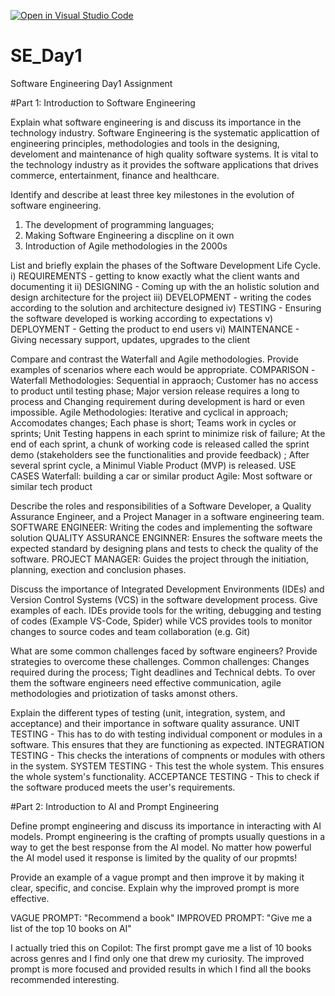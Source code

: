 [![Open in Visual Studio Code](https://classroom.github.com/assets/open-in-vscode-2e0aaae1b6195c2367325f4f02e2d04e9abb55f0b24a779b69b11b9e10269abc.svg)](https://classroom.github.com/online_ide?assignment_repo_id=15571741&assignment_repo_type=AssignmentRepo)
# SE_Day1
Software Engineering Day1 Assignment

#Part 1: Introduction to Software Engineering

Explain what software engineering is and discuss its importance in the technology industry.
Software Engineering is the systematic applicattion of engineering principles, methodologies and tools in the designing, develoment and 
maintenance of high quality software systems. It is vital to the technology industry as it provides the software applications that drives commerce, entertainment, finance and healthcare. 

Identify and describe at least three key milestones in the evolution of software engineering.
1) The development of programming languages;
2) Making Software Engineering a discpline on it own
3) Introduction of Agile methodologies in the 2000s

List and briefly explain the phases of the Software Development Life Cycle.
i) REQUIREMENTS - getting to know exactly what the client wants and documenting it
ii) DESIGNING - Coming up with the an holistic solution and design architecture for the project
iii) DEVELOPMENT - writing the codes according to the solution and architecture designed
iv) TESTING - Ensuring the software developed is working according to expectations
v) DEPLOYMENT - Getting the product to end users
vi) MAINTENANCE - Giving necessary support, updates, upgrades to the client


Compare and contrast the Waterfall and Agile methodologies. Provide examples of scenarios where each would be appropriate.
COMPARISON -  
Waterfall Methodologies: Sequential in appraoch; Customer has no access to product until testing phase; Major version release requires a long to process and Changing requirement during development is hard or even impossible.
Agile Methodologies: Iterative and cyclical in approach; Accomodates changes; Each phase is short; Teams work in cycles or sprints; Unit Testing happens in each sprint to minimize risk of failure; At the end of each sprint, a chunk of working code is released called the sprint demo (stakeholders see the functionalities and provide feedback)
; After several sprint cycle, a Minimul Viable Product (MVP) is released.
USE CASES
Waterfall: building a car or similar product
Agile: Most software or similar tech product

Describe the roles and responsibilities of a Software Developer, a Quality Assurance Engineer, and a Project Manager in a software engineering team.
SOFTWARE ENGINEER: Writing the codes and implementing the software solution
QUALITY ASSURANCE ENGINNER: Ensures the software meets the expected standard by designing plans and tests to check the quality of the software.
PROJECT MANAGER: Guides the project through the initiation, planning, exection and conclusion phases.

Discuss the importance of Integrated Development Environments (IDEs) and Version Control Systems (VCS) in the software development process. Give examples of each.
IDEs provide tools for the writing, debugging and testing of codes (Example VS-Code, Spider) while VCS provides tools to monitor changes to source codes and team collaboration 
(e.g. Git)

What are some common challenges faced by software engineers? Provide strategies to overcome these challenges.
Common challenges: Changes required during the process; Tight deadlines and Technical debts.
To over them the software engineers need effective communication, agile methodologies and priotization of tasks amonst others.

Explain the different types of testing (unit, integration, system, and acceptance) and their importance in software quality assurance.
UNIT TESTING - This has to do with testing individual component or modules in a software. This ensures that they are functioning as expected.
INTEGRATION TESTING - This checks the interations of compnents or modules with others in the system. 
SYSTEM TESTING - This test the whole system. This ensures the whole system's functionality.
ACCEPTANCE TESTING - This to check if the software produced meets the user's requirements.


#Part 2: Introduction to AI and Prompt Engineering


Define prompt engineering and discuss its importance in interacting with AI models.
Prompt engineering is the crafting of prompts usually questions in a way to get the best response from the AI model. 
No matter how powerful the AI model used it response is limited by the quality of our propmts!

Provide an example of a vague prompt and then improve it by making it clear, specific, and concise. Explain why the improved prompt is more effective.

VAGUE PROMPT: "Recommend a book"
IMPROVED PROMPT: "Give me a list of the top 10 books on AI"

I actually tried this on Copilot: The first prompt gave me a list of 10 books across genres and I find only one that drew my curiosity. The improved prompt is more focused and provided 
results in which I find all the books recommended interesting.
